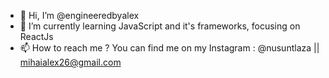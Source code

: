 - 👋 Hi, I’m @engineeredbyalex
- 🌱 I’m currently learning JavaScript and it's frameworks, focusing on ReactJs
- 📫 How to reach me ? You can find me on my Instagram : @nusuntlaza || mihaialex26@gmail.com
